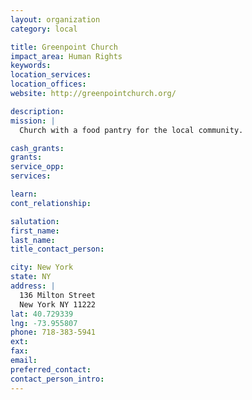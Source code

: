 ```yaml
---
layout: organization
category: local

title: Greenpoint Church
impact_area: Human Rights
keywords: 
location_services: 
location_offices: 
website: http://greenpointchurch.org/

description: 
mission: |
  Church with a food pantry for the local community.

cash_grants: 
grants: 
service_opp: 
services: 

learn: 
cont_relationship: 

salutation: 
first_name: 
last_name: 
title_contact_person: 

city: New York
state: NY
address: |
  136 Milton Street  
  New York NY 11222
lat: 40.729339
lng: -73.955807
phone: 718-383-5941
ext: 
fax: 
email: 
preferred_contact: 
contact_person_intro: 
---
```

